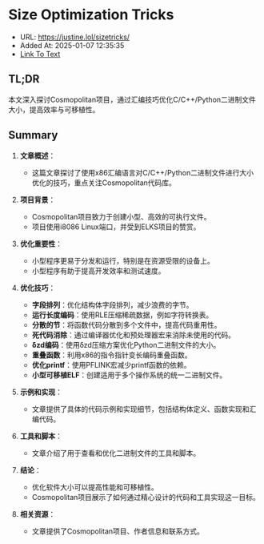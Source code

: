 # Size Optimization Tricks
- URL: https://justine.lol/sizetricks/
- Added At: 2025-01-07 12:35:35
- [Link To Text](2025-01-07-size-optimization-tricks_raw.md)

## TL;DR
本文深入探讨Cosmopolitan项目，通过汇编技巧优化C/C++/Python二进制文件大小，提高效率与可移植性。

## Summary
1. **文章概述**：
   - 这篇文章探讨了使用x86汇编语言对C/C++/Python二进制文件进行大小优化的技巧，重点关注Cosmopolitan代码库。

2. **项目背景**：
   - Cosmopolitan项目致力于创建小型、高效的可执行文件。
   - 项目使用i8086 Linux端口，并受到ELKS项目的赞赏。

3. **优化重要性**：
   - 小型程序更易于分发和运行，特别是在资源受限的设备上。
   - 小型程序有助于提高开发效率和测试速度。

4. **优化技巧**：
   - **字段排列**：优化结构体字段排列，减少浪费的字节。
   - **运行长度编码**：使用RLE压缩稀疏数据，例如字符转换表。
   - **分散的节**：将函数代码分散到多个文件中，提高代码重用性。
   - **死代码消除**：通过编译器优化和预处理器宏来消除未使用的代码。
   - **δzd编码**：使用δzd压缩方案优化Python二进制文件的大小。
   - **重叠函数**：利用x86的指令指针变长编码重叠函数。
   - **优化printf**：使用PFLINK宏减少printf函数的依赖。
   - **小型可移植ELF**：创建适用于多个操作系统的统一二进制文件。

5. **示例和实现**：
   - 文章提供了具体的代码示例和实现细节，包括结构体定义、函数实现和汇编代码。

6. **工具和脚本**：
   - 文章介绍了用于查看和优化二进制文件的工具和脚本。

7. **结论**：
   - 优化软件大小可以提高性能和可移植性。
   - Cosmopolitan项目展示了如何通过精心设计的代码和工具实现这一目标。

8. **相关资源**：
   - 文章提供了Cosmopolitan项目、作者信息和联系方式。
